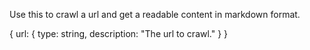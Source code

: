 Use this to crawl a url and get a readable content in markdown format.

{
  url: {
    type: string,
    description: "The url to crawl."
  }
}

